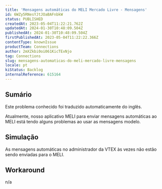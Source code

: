 ```yaml
---
title: 'Mensagens automáticas do MELI Mercado Livre - Mensagens'
id: 6WZy5RNesYJtJOaBAFnbkW
status: PUBLISHED
createdAt: 2023-05-04T11:22:21.762Z
updatedAt: 2024-01-30T10:48:09.504Z
publishedAt: 2024-01-30T10:48:09.504Z
firstPublishedAt: 2023-05-04T11:22:22.366Z
contentType: knownIssue
productTeam: Connections
author: 2mXZkbi0oi061KicTExNjo
tag: Connections
slug: mensagens-automaticas-do-meli-mercado-livre-mensagens
locale: pt
kiStatus: Backlog
internalReference: 615164
---
```


## Sumário

<div class="alert alert-info">
  <p>Este problema conhecido foi traduzido automaticamente do inglês.</p>
</div>



Atualmente, nosso aplicativo MELI para enviar mensagens automáticas ao MELI está tendo alguns problemas ao usar as mensagens modelo.

## Simulação



As mensagens automáticas no administrador da VTEX às vezes não estão sendo enviadas para o MELI.



## Workaround


n/a

